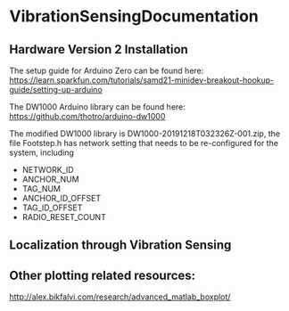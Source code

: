 # VibrationSensingDocumentation

## Hardware Version 2 Installation
The setup guide for Arduino Zero can be found here:
https://learn.sparkfun.com/tutorials/samd21-minidev-breakout-hookup-guide/setting-up-arduino

The DW1000 Arduino library can be found here:
https://github.com/thotro/arduino-dw1000

The modified DW1000 library is DW1000-20191218T032326Z-001.zip, the file Footstep.h has network setting that needs to be re-configured for the system, including

- NETWORK_ID
- ANCHOR_NUM
- TAG_NUM
- ANCHOR_ID_OFFSET
- TAG_ID_OFFSET 
- RADIO_RESET_COUNT

## Localization through Vibration Sensing

## Other plotting related resources:
http://alex.bikfalvi.com/research/advanced_matlab_boxplot/

